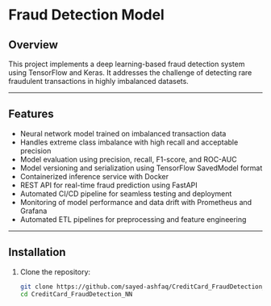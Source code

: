 # Fraud Detection Model

## Overview

This project implements a deep learning-based fraud detection system using TensorFlow and Keras. It addresses the challenge of detecting rare fraudulent transactions in highly imbalanced datasets.

---

## Features

- Neural network model trained on imbalanced transaction data  
- Handles extreme class imbalance with high recall and acceptable precision  
- Model evaluation using precision, recall, F1-score, and ROC-AUC  
- Model versioning and serialization using TensorFlow SavedModel format  
- Containerized inference service with Docker  
- REST API for real-time fraud prediction using FastAPI  
- Automated CI/CD pipeline for seamless testing and deployment  
- Monitoring of model performance and data drift with Prometheus and Grafana  
- Automated ETL pipelines for preprocessing and feature engineering  

---

## Installation

1. Clone the repository:

   ```bash
   git clone https://github.com/sayed-ashfaq/CreditCard_FraudDetection_NN
   cd CreditCard_FraudDetection_NN
   
